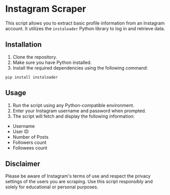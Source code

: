 # Instagram Scraper

This script allows you to extract basic profile information from an Instagram account. It utilizes the `instaloader` Python library to log in and retrieve data.

## Installation

1. Clone the repository.
2. Make sure you have Python installed.
3. Install the required dependencies using the following command:

```
pip install instaloader
```

## Usage

1. Run the script using any Python-compatible environment.
2. Enter your Instagram username and password when prompted.
3. The script will fetch and display the following information:

 - Username
 - User ID
 - Number of Posts
 - Followers count
 - Followees count

## Disclaimer

Please be aware of Instagram's terms of use and respect the privacy settings of the users you are scraping. Use this script responsibly and solely for educational or personal purposes.
